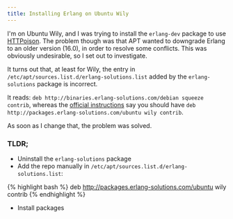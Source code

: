 ```yaml
---
title: Installing Erlang on Ubuntu Wily
---
```


I'm on Ubuntu Wily, and I was trying to install the `erlang-dev` package to use
[HTTPoison][]. The problem though was that APT wanted to downgrade Erlang to an
older version (16.0), in order to resolve some conflicts. This was obviously
undesirable, so I set out to investigate.

It turns out that, at least for Wily, the entry in
`/etc/apt/sources.list.d/erlang-solutions.list` added by the `erlang-solutions`
package is incorrect.

It reads: `deb http://binaries.erlang-solutions.com/debian squeeze contrib`,
whereas the [official instructions][] say you should have `deb http://packages.erlang-solutions.com/ubuntu wily contrib`.

As soon as I change that, the problem was solved.

### TLDR;

* Uninstall the `erlang-solutions` package
* Add the repo manually in `/etc/apt/sources.list.d/erlang-solutions.list`:

{% highlight bash %}
deb http://packages.erlang-solutions.com/ubuntu wily contrib
{% endhighlight %}

* Install packages

[httpoison]: https://github.com/edgurgel/httpoison
[official instructions]: https://www.erlang-solutions.com/resources/download.html
